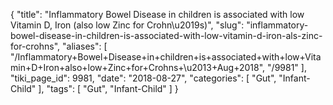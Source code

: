 {
    "title": "Inflammatory Bowel Disease in children is associated with low Vitamin D, Iron (also low Zinc for Crohn\u2019s)",
    "slug": "inflammatory-bowel-disease-in-children-is-associated-with-low-vitamin-d-iron-als-zinc-for-crohns",
    "aliases": [
        "/Inflammatory+Bowel+Disease+in+children+is+associated+with+low+Vitamin+D+Iron+also+low+Zinc+for+Crohns+\u2013+Aug+2018",
        "/9981"
    ],
    "tiki_page_id": 9981,
    "date": "2018-08-27",
    "categories": [
        "Gut",
        "Infant-Child"
    ],
    "tags": [
        "Gut",
        "Infant-Child"
    ]
}